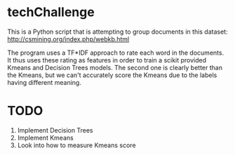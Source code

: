 # techChallenge

This is a Python script that is attempting to group documents in this dataset: http://csmining.org/index.php/webkb.html 

The program uses a TF*IDF approach to rate each word in the documents. It thus uses these rating as features in order to train a scikit provided Kmeans and Decision Trees models. The second one is clearly better than the Kmeans, but we can't accurately score the Kmeans due to the labels having different meaning.

# TODO

1. Implement Decision Trees
2. Implement Kmeans
3. Look into how to measure Kmeans score